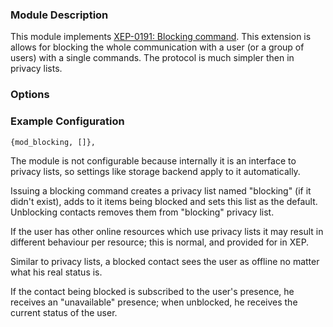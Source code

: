### Module Description
This module implements [XEP-0191: Blocking command](http://xmpp.org/extensions/xep-0191.html).
This extension is allows for blocking the whole communication with a user
(or a group of users) with a single commands. The protocol is much simpler
then in privacy lists.

### Options

### Example Configuration
```
{mod_blocking, []},
```

The module is not configurable because internally it is an interface to privacy
lists, so settings like storage backend apply to it automatically.

Issuing a blocking command creates a privacy list named "blocking" (if it didn't
exist), adds to it items being blocked and sets this list as the default.
Unblocking contacts removes them from "blocking" privacy list.

If the user has other online resources which use privacy lists it may result
in different behaviour per resource; this is normal, and provided for in XEP.

Similar to privacy lists, a blocked contact sees the user as offline no matter
what his real status is.

If the contact being blocked is subscribed to the user's presence, he receives
an "unavailable" presence; when unblocked, he receives the current status
of the user.
